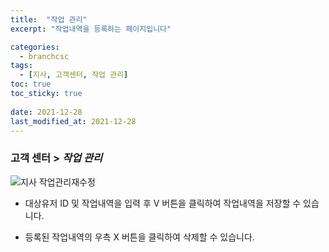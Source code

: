 ```yaml
---
title:  "작업 관리"
excerpt: "작업내역을 등록하는 페이지입니다"

categories:
  - branchcsc
tags:
  - [지사, 고객센터, 작업 관리]
toc: true
toc_sticky: true
 
date: 2021-12-28
last_modified_at: 2021-12-28
---
```

### 고객 센터 > *작업 관리*
![지사 작업관리재수정](https://user-images.githubusercontent.com/95394003/147546809-e3cf2549-5f86-4376-9b95-3c0bd7c97270.jpeg)
<br>

- 대상유저 ID 및 작업내역을 입력 후 V 버튼을 클릭하여 작업내역을 저장할 수 있습니다.

- 등록된 작업내역의 우측 X 버튼을 클릭하여 삭제할 수 있습니다.


